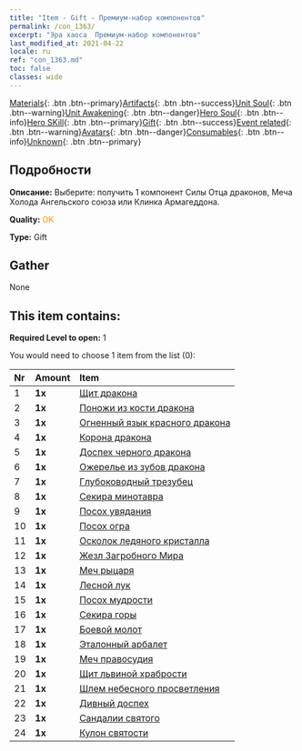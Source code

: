 ```yaml
---
title: "Item - Gift - Премиум-набор компонентов"
permalink: /con_1363/
excerpt: "Эра хаоса  Премиум-набор компонентов"
last_modified_at: 2021-04-22
locale: ru
ref: "con_1363.md"
toc: false
classes: wide
---
```

 [Materials](/ItemsRU/){: .btn .btn--primary}[Artifacts](/ItemsRU/Artifacts/){: .btn .btn--success}[Unit Soul](/ItemsRU/UnitSoul/){: .btn .btn--warning}[Unit Awakening](/ItemsRU/UnitAwakening/){: .btn .btn--danger}[Hero Soul](/ItemsRU/HeroSoul/){: .btn .btn--info}[Hero SKill](/ItemsRU/HeroSkill/){: .btn .btn--primary}[Gift](/ItemsRU/Gift/){: .btn .btn--success}[Event related](/ItemsRU/Events/){: .btn .btn--warning}[Avatars](/ItemsRU/Avatars/){: .btn .btn--danger}[Consumables](/ItemsRU/Consumables/){: .btn .btn--info}[Unknown](/ItemsRU/Unknown/){: .btn .btn--primary}

## Подробности
 **Описание:** Выберите: получить 1 компонент Силы Отца драконов, Меча Холода Ангельского союза или Клинка Армагеддона.

 **Quality:** <span style="color: #FF8C00">OK</span>

 **Type:** Gift

## Gather

  None

## This item contains:

 **Required Level to open:** 1

 You would need to choose 1 item from the list (0):

  | Nr | Amount |     Item    |
  |:---|:-------|:------------|
  | 1 |  **1x** | [Щит дракона](/ItemsRU/art_144/) |  | 
  | 2 |  **1x** | [Поножи из кости дракона](/ItemsRU/art_145/) |  | 
  | 3 |  **1x** | [Огненный язык красного дракона](/ItemsRU/art_146/) |  | 
  | 4 |  **1x** | [Корона дракона](/ItemsRU/art_147/) |  | 
  | 5 |  **1x** | [Доспех черного дракона](/ItemsRU/art_148/) |  | 
  | 6 |  **1x** | [Ожерелье из зубов дракона](/ItemsRU/art_149/) |  | 
  | 7 |  **1x** | [Глубоководный трезубец](/ItemsRU/art_160/) |  | 
  | 8 |  **1x** | [Секира минотавра](/ItemsRU/art_161/) |  | 
  | 9 |  **1x** | [Посох увядания](/ItemsRU/art_162/) |  | 
  | 10 |  **1x** | [Посох огра](/ItemsRU/art_163/) |  | 
  | 11 |  **1x** | [Осколок ледяного кристалла](/ItemsRU/art_164/) |  | 
  | 12 |  **1x** | [Жезл Загробного Мира](/ItemsRU/art_165/) |  | 
  | 13 |  **1x** | [Меч рыцаря](/ItemsRU/art_166/) |  | 
  | 14 |  **1x** | [Лесной лук](/ItemsRU/art_167/) |  | 
  | 15 |  **1x** | [Посох мудрости](/ItemsRU/art_168/) |  | 
  | 16 |  **1x** | [Секира горы](/ItemsRU/art_169/) |  | 
  | 17 |  **1x** | [Боевой молот](/ItemsRU/art_170/) |  | 
  | 18 |  **1x** | [Эталонный арбалет](/ItemsRU/art_171/) |  | 
  | 19 |  **1x** | [Меч правосудия](/ItemsRU/art_150/) |  | 
  | 20 |  **1x** | [Щит львиной храбрости](/ItemsRU/art_151/) |  | 
  | 21 |  **1x** | [Шлем небесного просветления](/ItemsRU/art_152/) |  | 
  | 22 |  **1x** | [Дивный доспех](/ItemsRU/art_153/) |  | 
  | 23 |  **1x** | [Сандалии святого](/ItemsRU/art_154/) |  | 
  | 24 |  **1x** | [Кулон святости](/ItemsRU/art_155/) |  | 
